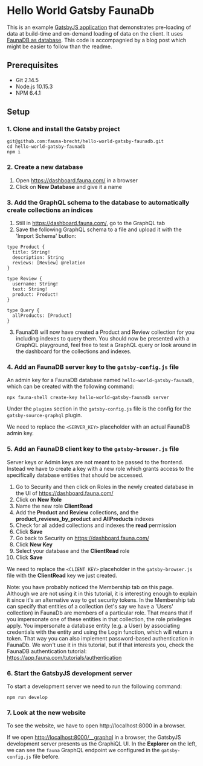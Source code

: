 # Hello World Gatsby FaunaDb

This is an example [GatsbyJS application](https://www.gatsbyjs.org/) that demonstrates pre-loading of data at build-time and on-demand loading of data on the client. It uses [FaunaDB as database](https://fauna.com/). This code is accompagnied by a blog post which might be easier to follow than the readme.

## Prerequisites

- Git 2.14.5
- Node.js 10.15.3
- NPM 6.4.1

## Setup

### 1. Clone and install the Gatsby project

    git@github.com:fauna-brecht/hello-world-gatsby-faunadb.git
    cd hello-world-gatsby-faunadb
    npm i

### 2. Create a new database
1. Open https://dashboard.fauna.com/ in a browser
2. Click on **New Database** and give it a name

### 3. Add the GraphQL schema to the database to automatically create collections an indices 

1. Still in https://dashboard.fauna.com/, go to the GraphQL tab
2. Save the following GraphQL schema to a file and upload it with the 'Import Schema' button: 
```
type Product {
  title: String!
  description: String
  reviews: [Review] @relation
}

type Review {
  username: String!
  text: String!
  product: Product!
}

type Query {
  allProducts: [Product]
}
```
3. FaunaDB will now have created a Product and Review collection for you including indexes to query them. You should now be presented with a GraphQL playground, feel free to test a GraphQL query or look around in the dashboard for the collections and indexes.
    
### 4. Add an FaunaDB server key to the `gatsby-config.js` file

An admin key for a FaunaDB database named `hello-world-gatsby-faunadb`, which can be created with the following command:

    npx fauna-shell create-key hello-world-gatsby-faunadb server
    
Under the `plugins` section in the `gatsby-config.js` file is the config for the `gatsby-source-graphql` plugin.

We need to replace the `<SERVER_KEY>` placeholder with an actual FaunaDB admin key.

### 5. Add an FaunaDB client key to the `gatsby-browser.js` file

Server keys or Admin keys are not meant to be passed to the frontend. 
Instead we have to create a key with a new role which grants access to the specifically database entities that should be accessed.

1. Go to Security and then click on Roles in the newly created database in the UI of https://dashboard.fauna.com/
2. Click on **New Role**
3. Name the new role **ClientRead**
4. Add the **Product** and **Review** collections, and the **product_reviews_by_product** and **AllProducts** indexes
5. Check for all added collections and indexes the **read** permission
6. Click **Save**
1. Go back to Security on https://dashboard.fauna.com/
8. Click **New Key**
9. Select your database and the **ClientRead** role
10. Click **Save**

We need to replace the `<CLIENT KEY>` placeholder in the `gatsby-browser.js` file with the **ClientRead** key we just created.

Note: you have probably noticed the Membership tab on this page. Although we are not using it in this tutorial, it is interesting enough to explain it since it's an alternative way to get security tokens. In the Membership tab can specify that entities of a collection (let's say we have a 'Users' collection) in FaunaDb are members of a particular role. That means that if you impersonate one of these entities in that collection, the role privileges apply. You impersonate a database entity (e.g. a User) by associating credentials with the entity and using the Login function, which will return a token. That way you can also implement password-based authentication in FaunaDb. We won't use it in this tutorial, but if that interests you, check the FaunaDB authentication tutorial: https://app.fauna.com/tutorials/authentication

### 6. Start the GatsbyJS development server

To start a development server we need to run the following command:

    npm run develop
    
### 7. Look at the new website

To see the website, we have to open http://localhost:8000 in a browser.

If we open <http://localhost:8000/__graphql> in a browser, the GatsbyJS development server presents us the GraphiQL UI. In the **Explorer** on the left, we can see the `fauna` GraphQL endpoint we configured in the `gatsby-config.js` file before.
